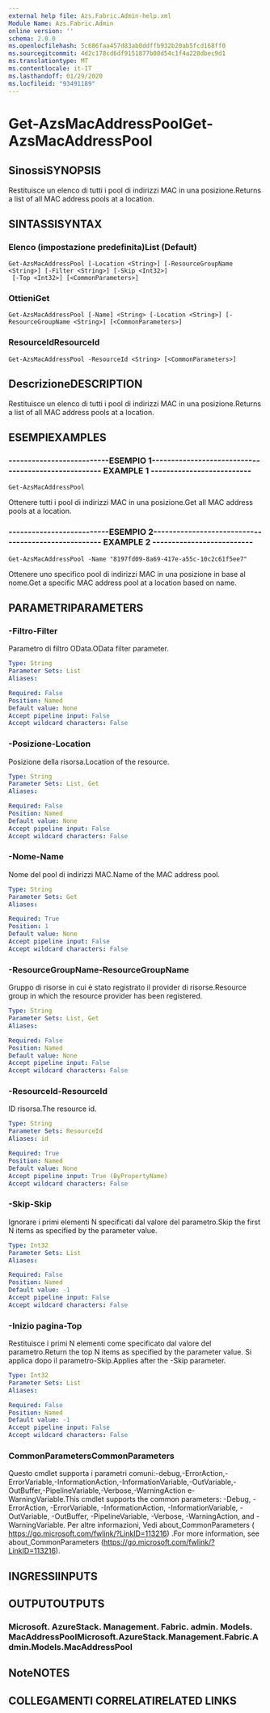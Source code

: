```yaml
---
external help file: Azs.Fabric.Admin-help.xml
Module Name: Azs.Fabric.Admin
online version: ''
schema: 2.0.0
ms.openlocfilehash: 5c686faa457d83ab0ddffb932b20ab5fcd168ff0
ms.sourcegitcommit: 4d2c178cd6df9151877b08d54c1f4a228dbec9d1
ms.translationtype: MT
ms.contentlocale: it-IT
ms.lasthandoff: 01/29/2020
ms.locfileid: "93491189"
---
```

# <span data-ttu-id="998b0-101">Get-AzsMacAddressPool</span><span class="sxs-lookup"><span data-stu-id="998b0-101">Get-AzsMacAddressPool</span></span>

## <span data-ttu-id="998b0-102">Sinossi</span><span class="sxs-lookup"><span data-stu-id="998b0-102">SYNOPSIS</span></span>
<span data-ttu-id="998b0-103">Restituisce un elenco di tutti i pool di indirizzi MAC in una posizione.</span><span class="sxs-lookup"><span data-stu-id="998b0-103">Returns a list of all MAC address pools at a location.</span></span>

## <span data-ttu-id="998b0-104">SINTASSI</span><span class="sxs-lookup"><span data-stu-id="998b0-104">SYNTAX</span></span>

### <span data-ttu-id="998b0-105">Elenco (impostazione predefinita)</span><span class="sxs-lookup"><span data-stu-id="998b0-105">List (Default)</span></span>
```
Get-AzsMacAddressPool [-Location <String>] [-ResourceGroupName <String>] [-Filter <String>] [-Skip <Int32>]
 [-Top <Int32>] [<CommonParameters>]
```

### <span data-ttu-id="998b0-106">Ottieni</span><span class="sxs-lookup"><span data-stu-id="998b0-106">Get</span></span>
```
Get-AzsMacAddressPool [-Name] <String> [-Location <String>] [-ResourceGroupName <String>] [<CommonParameters>]
```

### <span data-ttu-id="998b0-107">ResourceId</span><span class="sxs-lookup"><span data-stu-id="998b0-107">ResourceId</span></span>
```
Get-AzsMacAddressPool -ResourceId <String> [<CommonParameters>]
```

## <span data-ttu-id="998b0-108">Descrizione</span><span class="sxs-lookup"><span data-stu-id="998b0-108">DESCRIPTION</span></span>
<span data-ttu-id="998b0-109">Restituisce un elenco di tutti i pool di indirizzi MAC in una posizione.</span><span class="sxs-lookup"><span data-stu-id="998b0-109">Returns a list of all MAC address pools at a location.</span></span>

## <span data-ttu-id="998b0-110">ESEMPI</span><span class="sxs-lookup"><span data-stu-id="998b0-110">EXAMPLES</span></span>

### <span data-ttu-id="998b0-111">--------------------------ESEMPIO 1--------------------------</span><span class="sxs-lookup"><span data-stu-id="998b0-111">-------------------------- EXAMPLE 1 --------------------------</span></span>
```
Get-AzsMacAddressPool
```

<span data-ttu-id="998b0-112">Ottenere tutti i pool di indirizzi MAC in una posizione.</span><span class="sxs-lookup"><span data-stu-id="998b0-112">Get all MAC address pools at a location.</span></span>

### <span data-ttu-id="998b0-113">--------------------------ESEMPIO 2--------------------------</span><span class="sxs-lookup"><span data-stu-id="998b0-113">-------------------------- EXAMPLE 2 --------------------------</span></span>
```
Get-AzsMacAddressPool -Name "8197fd09-8a69-417e-a55c-10c2c61f5ee7"
```

<span data-ttu-id="998b0-114">Ottenere uno specifico pool di indirizzi MAC in una posizione in base al nome.</span><span class="sxs-lookup"><span data-stu-id="998b0-114">Get a specific MAC address pool at a location based on name.</span></span>

## <span data-ttu-id="998b0-115">PARAMETRI</span><span class="sxs-lookup"><span data-stu-id="998b0-115">PARAMETERS</span></span>

### <span data-ttu-id="998b0-116">-Filtro</span><span class="sxs-lookup"><span data-stu-id="998b0-116">-Filter</span></span>
<span data-ttu-id="998b0-117">Parametro di filtro OData.</span><span class="sxs-lookup"><span data-stu-id="998b0-117">OData filter parameter.</span></span>

```yaml
Type: String
Parameter Sets: List
Aliases: 

Required: False
Position: Named
Default value: None
Accept pipeline input: False
Accept wildcard characters: False
```

### <span data-ttu-id="998b0-118">-Posizione</span><span class="sxs-lookup"><span data-stu-id="998b0-118">-Location</span></span>
<span data-ttu-id="998b0-119">Posizione della risorsa.</span><span class="sxs-lookup"><span data-stu-id="998b0-119">Location of the resource.</span></span>

```yaml
Type: String
Parameter Sets: List, Get
Aliases: 

Required: False
Position: Named
Default value: None
Accept pipeline input: False
Accept wildcard characters: False
```

### <span data-ttu-id="998b0-120">-Nome</span><span class="sxs-lookup"><span data-stu-id="998b0-120">-Name</span></span>
<span data-ttu-id="998b0-121">Nome del pool di indirizzi MAC.</span><span class="sxs-lookup"><span data-stu-id="998b0-121">Name of the MAC address pool.</span></span>

```yaml
Type: String
Parameter Sets: Get
Aliases: 

Required: True
Position: 1
Default value: None
Accept pipeline input: False
Accept wildcard characters: False
```

### <span data-ttu-id="998b0-122">-ResourceGroupName</span><span class="sxs-lookup"><span data-stu-id="998b0-122">-ResourceGroupName</span></span>
<span data-ttu-id="998b0-123">Gruppo di risorse in cui è stato registrato il provider di risorse.</span><span class="sxs-lookup"><span data-stu-id="998b0-123">Resource group in which the resource provider has been registered.</span></span>

```yaml
Type: String
Parameter Sets: List, Get
Aliases: 

Required: False
Position: Named
Default value: None
Accept pipeline input: False
Accept wildcard characters: False
```

### <span data-ttu-id="998b0-124">-ResourceId</span><span class="sxs-lookup"><span data-stu-id="998b0-124">-ResourceId</span></span>
<span data-ttu-id="998b0-125">ID risorsa.</span><span class="sxs-lookup"><span data-stu-id="998b0-125">The resource id.</span></span>

```yaml
Type: String
Parameter Sets: ResourceId
Aliases: id

Required: True
Position: Named
Default value: None
Accept pipeline input: True (ByPropertyName)
Accept wildcard characters: False
```

### <span data-ttu-id="998b0-126">-Skip</span><span class="sxs-lookup"><span data-stu-id="998b0-126">-Skip</span></span>
<span data-ttu-id="998b0-127">Ignorare i primi elementi N specificati dal valore del parametro.</span><span class="sxs-lookup"><span data-stu-id="998b0-127">Skip the first N items as specified by the parameter value.</span></span>

```yaml
Type: Int32
Parameter Sets: List
Aliases: 

Required: False
Position: Named
Default value: -1
Accept pipeline input: False
Accept wildcard characters: False
```

### <span data-ttu-id="998b0-128">-Inizio pagina</span><span class="sxs-lookup"><span data-stu-id="998b0-128">-Top</span></span>
<span data-ttu-id="998b0-129">Restituisce i primi N elementi come specificato dal valore del parametro.</span><span class="sxs-lookup"><span data-stu-id="998b0-129">Return the top N items as specified by the parameter value.</span></span>
<span data-ttu-id="998b0-130">Si applica dopo il parametro-Skip.</span><span class="sxs-lookup"><span data-stu-id="998b0-130">Applies after the -Skip parameter.</span></span>

```yaml
Type: Int32
Parameter Sets: List
Aliases: 

Required: False
Position: Named
Default value: -1
Accept pipeline input: False
Accept wildcard characters: False
```

### <span data-ttu-id="998b0-131">CommonParameters</span><span class="sxs-lookup"><span data-stu-id="998b0-131">CommonParameters</span></span>
<span data-ttu-id="998b0-132">Questo cmdlet supporta i parametri comuni:-debug,-ErrorAction,-ErrorVariable,-InformationAction,-InformationVariable,-OutVariable,-OutBuffer,-PipelineVariable,-Verbose,-WarningAction e-WarningVariable.</span><span class="sxs-lookup"><span data-stu-id="998b0-132">This cmdlet supports the common parameters: -Debug, -ErrorAction, -ErrorVariable, -InformationAction, -InformationVariable, -OutVariable, -OutBuffer, -PipelineVariable, -Verbose, -WarningAction, and -WarningVariable.</span></span> <span data-ttu-id="998b0-133">Per altre informazioni, Vedi about_CommonParameters ( https://go.microsoft.com/fwlink/?LinkID=113216) .</span><span class="sxs-lookup"><span data-stu-id="998b0-133">For more information, see about_CommonParameters (https://go.microsoft.com/fwlink/?LinkID=113216).</span></span>

## <span data-ttu-id="998b0-134">INGRESSI</span><span class="sxs-lookup"><span data-stu-id="998b0-134">INPUTS</span></span>

## <span data-ttu-id="998b0-135">OUTPUT</span><span class="sxs-lookup"><span data-stu-id="998b0-135">OUTPUTS</span></span>

### <span data-ttu-id="998b0-136">Microsoft. AzureStack. Management. Fabric. admin. Models. MacAddressPool</span><span class="sxs-lookup"><span data-stu-id="998b0-136">Microsoft.AzureStack.Management.Fabric.Admin.Models.MacAddressPool</span></span>

## <span data-ttu-id="998b0-137">Note</span><span class="sxs-lookup"><span data-stu-id="998b0-137">NOTES</span></span>

## <span data-ttu-id="998b0-138">COLLEGAMENTI CORRELATI</span><span class="sxs-lookup"><span data-stu-id="998b0-138">RELATED LINKS</span></span>

